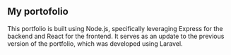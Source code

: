 ## My portofolio

This portfolio is built using Node.js, specifically leveraging Express for the backend and React for the frontend. It serves as an update to the previous version of the portfolio, which was developed using Laravel.